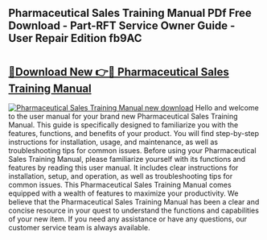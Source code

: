 ## Pharmaceutical Sales Training Manual PDf Free Download - Part-RFT Service Owner Guide - User Repair Edition fb9AC

# <h2><a href="http://cf18799.oget.top/?id=Pharmaceutical+Sales+Training+Manual">🔗Download New 👉🔴 Pharmaceutical Sales Training Manual</a></h2>

[![Pharmaceutical Sales Training Manual new download](https://i.imgur.com/5g1atiW.png)](http://cf18799.oget.top/?id=Pharmaceutical+Sales+Training+Manual)
Hello and welcome to the user manual for your brand new Pharmaceutical Sales Training Manual. This guide is specifically designed to familiarize you with the features, functions, and benefits of your product. You will find step-by-step instructions for installation, usage, and maintenance, as well as troubleshooting tips for common issues. Before using your Pharmaceutical Sales Training Manual, please familiarize yourself with its functions and features by reading this user manual. It includes clear instructions for installation, setup, and operation, as well as troubleshooting tips for common issues. This Pharmaceutical Sales Training Manual comes equipped with a wealth of features to maximize your productivity. We believe that the Pharmaceutical Sales Training Manual has been a clear and concise resource in your quest to understand the functions and capabilities of your new item. If you need any assistance or have any questions, our customer service team is always available.
